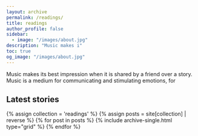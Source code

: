 ```yaml
---
layout: archive
permalink: /readings/
title: readings
author_profile: false
sidebar:
  - image: "/images/about.jpg"
description: "Music makes i"
toc: true
og_image: "/images/about.jpg"
---
```


Music makes its best impression when it is shared by a friend over a story. Music is a medium for communicating and stimulating emotions, for

## Latest stories

<div class="grid__wrapper">
  {% assign collection = 'readings' %}
  {% assign posts = site[collection] | reverse %}
  {% for post in posts %}
    {% include archive-single.html type="grid" %}
  {% endfor %}
</div>
